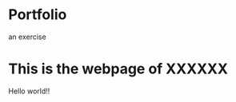 # Portfolio
an exercise
<!DOCTYPE html>
<html>
<body>

<h1>This is the webpage of XXXXXX</h1>
<p>Hello world!!</p >

</body>
</html>
